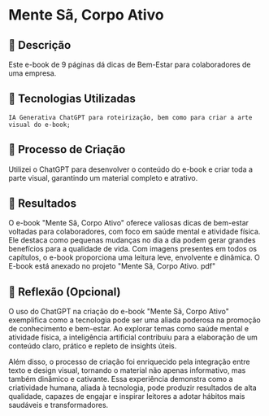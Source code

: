 # Mente Sã, Corpo Ativo

## 📒 Descrição
Este e-book de 9 páginas dá dicas de Bem-Estar para colaboradores de uma empresa.

## 🤖 Tecnologias Utilizadas

    IA Generativa ChatGPT para roteirização, bem como para criar a arte visual do e-book;

## 🧐 Processo de Criação
Utilizei o ChatGPT para desenvolver o conteúdo do e-book e criar toda a parte visual, garantindo um material completo e atrativo.

## 🚀 Resultados
O e-book "Mente Sã, Corpo Ativo" oferece valiosas dicas de bem-estar voltadas para colaboradores, com foco em saúde mental e atividade física. Ele destaca como pequenas mudanças no dia a dia podem gerar grandes benefícios para a qualidade de vida. Com imagens presentes em todos os capítulos, o e-book proporciona uma leitura leve, envolvente e dinâmica.
O E-book está anexado no projeto "Mente Sã, Corpo Ativo. pdf"

## 💭 Reflexão (Opcional)
O uso do ChatGPT na criação do e-book "Mente Sã, Corpo Ativo" exemplifica como a tecnologia pode ser uma aliada poderosa na promoção de conhecimento e bem-estar. Ao explorar temas como saúde mental e atividade física, a inteligência artificial contribuiu para a elaboração de um conteúdo claro, prático e repleto de insights úteis.

Além disso, o processo de criação foi enriquecido pela integração entre texto e design visual, tornando o material não apenas informativo, mas também dinâmico e cativante. Essa experiência demonstra como a criatividade humana, aliada à tecnologia, pode produzir resultados de alta qualidade, capazes de engajar e inspirar leitores a adotar hábitos mais saudáveis e transformadores.
